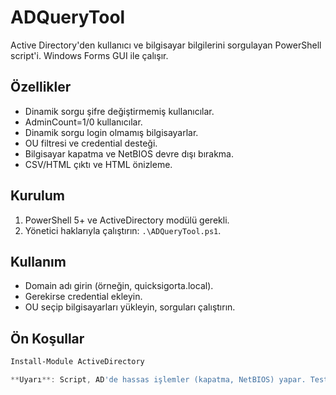 # ADQueryTool

Active Directory'den kullanıcı ve bilgisayar bilgilerini sorgulayan PowerShell script'i. Windows Forms GUI ile çalışır.

## Özellikler
- Dinamik sorgu şifre değiştirmemiş kullanıcılar.
- AdminCount=1/0 kullanıcılar.
- Dinamik sorgu login olmamış bilgisayarlar.
- OU filtresi ve credential desteği.
- Bilgisayar kapatma ve NetBIOS devre dışı bırakma.
- CSV/HTML çıktı ve HTML önizleme.

## Kurulum
1. PowerShell 5+ ve ActiveDirectory modülü gerekli.
2. Yönetici haklarıyla çalıştırın: `.\ADQueryTool.ps1`.

## Kullanım
- Domain adı girin (örneğin, quicksigorta.local).
- Gerekirse credential ekleyin.
- OU seçip bilgisayarları yükleyin, sorguları çalıştırın.

## Ön Koşullar
```powershell
Install-Module ActiveDirectory

**Uyarı**: Script, AD'de hassas işlemler (kapatma, NetBIOS) yapar. Test ortamında deneyin.
